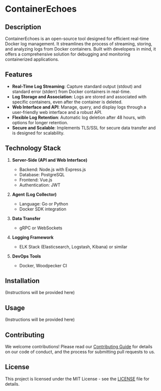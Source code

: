 # ContainerEchoes

## Description

ContainerEchoes is an open-source tool designed for efficient real-time Docker log management. It streamlines the process of streaming, storing, and analyzing logs from Docker containers. Built with developers in mind, it offers a comprehensive solution for debugging and monitoring containerized applications.

## Features

- **Real-Time Log Streaming**: Capture standard output (stdout) and standard error (stderr) from Docker containers in real-time.
- **Log Storage and Association**: Logs are stored and associated with specific containers, even after the container is deleted.
- **Web Interface and API**: Manage, query, and display logs through a user-friendly web interface and a robust API.
- **Flexible Log Retention**: Automatic log deletion after 48 hours, with options for longer retention.
- **Secure and Scalable**: Implements TLS/SSL for secure data transfer and is designed for scalability.

## Technology Stack

1. **Server-Side (API and Web Interface)**
   - Backend: Node.js with Express.js
   - Database: PostgreSQL
   - Frontend: Vue.js
   - Authentication: JWT

2. **Agent (Log Collector)**
   - Language: Go or Python
   - Docker SDK integration

3. **Data Transfer**
   - gRPC or WebSockets

4. **Logging Framework**
   - ELK Stack (Elasticsearch, Logstash, Kibana) or similar

5. **DevOps Tools**
   - Docker, Woodpecker CI

## Installation

(Instructions will be provided here)

## Usage

(Instructions will be provided here)

## Contributing

We welcome contributions! Please read our [Contributing Guide](LINK-TO-CONTRIBUTING-GUIDE) for details on our code of conduct, and the process for submitting pull requests to us.

## License

This project is licensed under the MIT License - see the [LICENSE](LICENSE) file for details.

